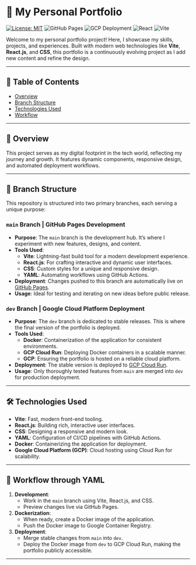 # 🚀 My Personal Portfolio

[![License: MIT](https://img.shields.io/badge/license-MIT-blue.svg)](LICENSE) 
![GitHub Pages](https://img.shields.io/badge/GitHub-Pages-green)
![GCP Deployment](https://img.shields.io/badge/GCP-Deployment-orange)
![React](https://img.shields.io/badge/React-17.0.2-blue?logo=react&logoColor=white)
![Vite](https://img.shields.io/badge/Vite-2.5.0-yellow?logo=vite&logoColor=white)

Welcome to my personal portfolio project! Here, I showcase my skills, projects, and experiences. Built with modern web technologies like **Vite**, **React.js**, and **CSS**, this portfolio is a continuously evolving project as I add new content and refine the design.

---

## 📑 Table of Contents

- [Overview](#-overview)
- [Branch Structure](#-branch-structure)
- [Technologies Used](#-technologies-used)
- [Workflow](#-workflow-through-yaml)

---

## 📄 Overview

This project serves as my digital footprint in the tech world, reflecting my journey and growth. It features dynamic components, responsive design, and automated deployment workflows.

---

## 🌿 Branch Structure

This repository is structured into two primary branches, each serving a unique purpose:

### `main` Branch | GitHub Pages Development

- **Purpose**: The `main` branch is the development hub. It’s where I experiment with new features, designs, and content.
- **Tools Used**:
  - **Vite**: Lightning-fast build tool for a modern development experience.
  - **React.js**: For crafting interactive and dynamic user interfaces.
  - **CSS**: Custom styles for a unique and responsive design.
  - **YAML**: Automating workflows using GitHub Actions.
- **Deployment**: Changes pushed to this branch are automatically live on [GitHub Pages](https://ryanctruong.github.io/personal-project/).
- **Usage**: Ideal for testing and iterating on new ideas before public release.

### `dev` Branch | Google Cloud Platform Deployment

- **Purpose**: The `dev` branch is dedicated to stable releases. This is where the final version of the portfolio is deployed.
- **Tools Used**:
  - **Docker**: Containerization of the application for consistent environments.
  - **GCP Cloud Run**: Deploying Docker containers in a scalable manner.
  - **GCP**: Ensuring the portfolio is hosted on a reliable cloud platform.
- **Deployment**: The stable version is deployed to [GCP Cloud Run](https://rtruong-gcp.com).
- **Usage**: Only thoroughly tested features from `main` are merged into `dev` for production deployment.

---

## 🛠️ Technologies Used

- **Vite**: Fast, modern front-end tooling.
- **React.js**: Building rich, interactive user interfaces.
- **CSS**: Designing a responsive and modern look.
- **YAML**: Configuration of CI/CD pipelines with GitHub Actions.
- **Docker**: Containerizing the application for deployment.
- **Google Cloud Platform (GCP)**: Cloud hosting using Cloud Run for scalability.

---

## 🔄 Workflow through YAML

1. **Development**:
   - Work in the `main` branch using Vite, React.js, and CSS.
   - Preview changes live via GitHub Pages.
2. **Dockerization**:
   - When ready, create a Docker image of the application.
   - Push the Docker image to Google Container Registry.
3. **Deployment**:
   - Merge stable changes from `main` into `dev`.
   - Deploy the Docker image from `dev` to GCP Cloud Run, making the portfolio publicly accessible.

---
